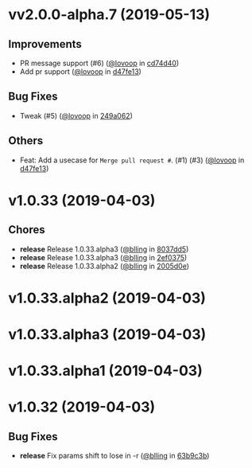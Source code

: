 
vv2.0.0-alpha.7 (2019-05-13)
============================


## Improvements
* PR message support (#6) ([@lovoop](https://github.com/lovoop) in [cd74d40](https://github.com/dxee/git-release/commit/cd74d40))
* Add pr support ([@lovoop](https://github.com/lovoop) in [d47fe13](https://github.com/dxee/git-release/commit/d47fe13))

## Bug Fixes
* Tweak (#5) ([@lovoop](https://github.com/lovoop) in [249a062](https://github.com/dxee/git-release/commit/249a062))

## Others
* Feat: Add a usecase for `Merge pull request #`. (#1) (#3) ([@lovoop](https://github.com/lovoop) in [d47fe13](https://github.com/dxee/git-release/commit/d47fe13))

v1.0.33 (2019-04-03)
====================


## Chores
* **release** Release 1.0.33.alpha3 ([@blling](https://github.com/blling) in [8037dd5](https://github.com/dxee/git-release/commit/8037dd5))
* **release** Release 1.0.33.alpha3 ([@blling](https://github.com/blling) in [2ef0375](https://github.com/dxee/git-release/commit/2ef0375))
* **release** Release 1.0.33.alpha2 ([@blling](https://github.com/blling) in [2005d0e](https://github.com/dxee/git-release/commit/2005d0e))

v1.0.33.alpha2 (2019-04-03)
===========================



v1.0.33.alpha3 (2019-04-03)
===========================



v1.0.33.alpha1 (2019-04-03)
===========================



v1.0.32 (2019-04-03)
====================


## Bug Fixes
* **release** Fix params shift to lose in -r ([@blling](https://github.com/blling) in [63b9c3b](https://github.com/dxee/git-release/commit/63b9c3b))

